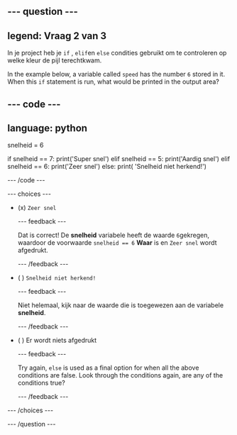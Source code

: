 
--- question ---
---
legend: Vraag 2 van 3
---

In je project heb je `if` , `elif`en `else` condities gebruikt om te controleren op welke kleur de pijl terechtkwam.

In the example below, a variable called `speed` has the number `6` stored in it. When this `if` statement is run, what would be printed in the output area?

--- code ---
---
language: python
---
snelheid = 6

if snelheid == 7: print('Super snel') elif snelheid == 5: print('Aardig snel') elif snelheid == 6: print('Zeer snel') else: print( 'Snelheid niet herkend!')

--- /code ---

--- choices ---

- (x) `Zeer snel`

  --- feedback ---

  Dat is correct! De **snelheid** variabele heeft de waarde `6`gekregen, waardoor de voorwaarde `snelheid == 6` **Waar** is en `Zeer snel` wordt afgedrukt.

  --- /feedback ---

- ( ) `Snelheid niet herkend!`

  --- feedback ---

  Niet helemaal, kijk naar de waarde die is toegewezen aan de variabele **snelheid**.

  --- /feedback ---

- ( ) Er wordt niets afgedrukt

  --- feedback ---

  Try again, `else` is used as a final option for when all the above conditions are false. Look through the conditions again, are any of the conditions true?

  --- /feedback ---

--- /choices ---

--- /question ---

